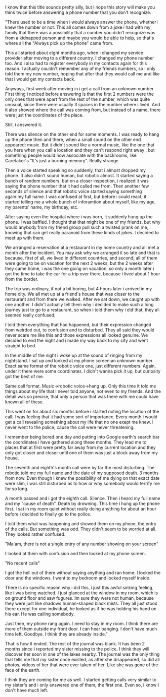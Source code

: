 I know that this title sounds pretty silly, but i hope this story will make you think twice before answering a phone number that you don't recognize.

"There used to be a time when i would always answer the phone,  whether i knew the number or not. This all comes down from a joke i had with my family that there was a possibility that a number you didn't recognize was from a kidnapped person and maybe you would be able to help, so that's where all the "Always pick up the phone" came from. 

This all started about eight months ago, when i changed my service provider after moving to a different country. I changed my phone number too. And i also had to register everybody in my contacts again for this reason. I actually couldn't remember any of my friends numbers, so i only told them my new number, hoping that after that they would call me and like that i would get my contacts back.

Anyways, first week after moving in i get a call from an unknown number. First thing i noticed before answering is that the first 2 numbers were the only ones that were apart from the rest of the number, which was quite unusual, since there were usually 3 spaces in the number where i lived. And it also showed where the call was coming from, but instead of a name, there were just the coordinates of the place.

Still, i answered it.

There was silence on the other end for some moments. I was ready to hang up the phone then and there, when a small sound on the other end appeared: music. But it didn't sound like a normal music, like the one that you here when you call a location and they can't respond right away , but something people would now associate with the backrooms, like Caretaker's "It's just a burning memory". Really strange. 

Then a voice started speaking so suddenly, that i almost dropped my phone. It also didn't sound human, but robotic almost. It started saying a bunch of random numbers, but on a closer inspection, i realized it was saying the phone number that it had called me from. Then another few seconds of silence and that robotic voice started saying something again:my full name. I was confused at first, but before i could react, it started telling me a whole bunch of inforamtion about myself, like my age, my parents' name, my birthday, etc. 

After saying even the hospital where i was born, it suddenly hung up the phone. I was baffled. I thought that that might be one of my friends, but why would anybody from my friend group pull such a twisted prank on me, knowing that can get really paranoid from these kinds of jokes. I decided to meet up with them. 

We arranged a reservation at a restaurant in my home country and all met a month after the incident. You may ask why we arranged it so late and that is because, first of all, we lived in different countries, and second, all of them were going to be on vacation for the next 2 weeks, but the 2 weeks after they came home, i was the one going on vacation, so only a month later i got the time to take the car for a trip over there, because i lived about 1 hour from the border. 

The trip was ordinary, if not a bit boring, but 4 hours later i arrived in my home city. We all met up at a friend's house that was closer to the restaurant and from there we walked. After we sat down, we caught up with one another. I didn't actually tell them why i decided to make such a long journey just to go to a restaurant, so when i told them why i did that, they all seemed really confused. 

I told them everything that had happened, but their expression changed from weirded out, to confusion and to disturbed. They all said they would never scare me like this and those expressions all looked genuine. We decided to end the night and i made my way back to my city and went straight to bed.

In the middle of the night i woke up at the sound of ringing from my nightstand. I sat up and looked at my phone screen:an unknown number. Exact same format of the robotic voice one, just different numbers. Again, under it there were some coordinates. I didn't wanna pick it up, but curiosity got the best of me. 

Same call format. Music->robotic voice->hang up. Only this time it told me things about my life that i never told anyone, not even to my friends. And the detail was so precise, that only a person that was there with me could have known all of these. 

This went on for about six months before i started noting the location of the call. I was feeling that it had some sort of importance. Every month i would get a call revealing something about my life that no one exept me knew. I never went to the police, cause the call were never threatening. 

I remember being bored one day and putting into Google earth's search bar the coordinates i have gathered along these months. They lead me to places that at first were pretty far away from my current location and they only got closer and closer until one of them was just a block away from my house.

The seventh and eighth's month call were by far the most disturbing. The robotic told me my full name and the date of my supposed death. 3 months from now. Even though i knew the possibility of me dying on that exact date were slim, i was still disturbed as to how or why somebody would terrify me for so long. 
 
A month passed and i got the eighth call. Silence. Then i heard my full name and my "cause of death". Death by drowning. This time i hung up the phone first. I sat in my room quiet without really doing anything for about an hour before i decided to finally go to the police. 

I told them what was happening and showed them on my phone, the entry of the calls. But something was odd. They didn't seem to be worried at all. They looked rather confused. 

"Ma'am, there is not a single entry of any number showing on your screen" 

I looked at them with confusion and then looked at my phone screen. 

"No recent calls" 

I got the hell out of there without saying anything and ran home. I locked the door and the windows. I went to my bedroom and locked myself inside. 

There is no specific reason why i did this, i just this awful sinking feeling, like i was being watched. I just glanced at the window in my room, which is on ground floor and saw fugures. Im sure they were not human, because they were just like shadows:human-shaped black mists. They all just stood there except for one individual, he looked as if he was holding his hand on his ear. He was calling somebody. 

Just then, my phone rang again. I need to stay in my room. I think there are more of them outside my front door. I can hear banging. I don't have much time left. Goodbye. I think they are already inside."

That is how it ended. The rest of the journal was blank. It has been 2 months since i reported my sister missing to the police. I think they will discover her soon in one of the lakes nearby. The journal was the only thing that tells me that my sister once existed, as after she disappeared, so did all photos, videos of her that were ever taken of her. Like she was gone of the face of the earth. 

I think they are coming for me as well. I started getting calls very similar to my sister's and i only answered one of them, the first one. Even so, i know i don't have much left.